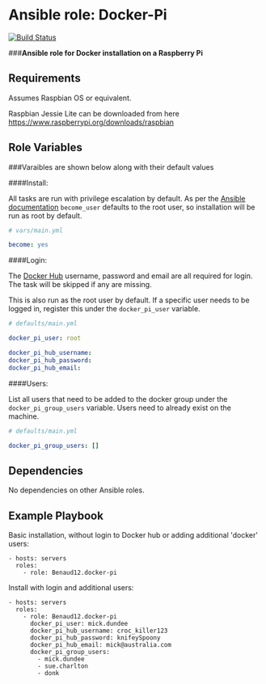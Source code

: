 Ansible role: Docker-Pi
=========

[![Build Status](https://travis-ci.org/Benaud12/docker-pi.svg?branch=master)](https://travis-ci.org/Benaud12/docker-pi)

###**Ansible role for Docker installation on a Raspberry Pi**

Requirements
------------

Assumes Raspbian OS or equivalent.

Raspbian Jessie Lite can be downloaded from here <https://www.raspberrypi.org/downloads/raspbian>

Role Variables
--------------

###Varaibles are shown below along with their default values

####Install:

All tasks are run with privilege escalation by default. As per the [Ansible documentation](http://docs.ansible.com/ansible/become.html) `become_user` defaults to the root user, so installation will be run as root by default.

```yml
# vars/main.yml

become: yes
```

####Login:

The [Docker Hub](https://hub.docker.com/) username, password and email are all required for login. The task will be skipped if any are missing.

This is also run as the root user by default. If a specific user needs to be logged in, register this under the `docker_pi_user` variable.

```yml
# defaults/main.yml

docker_pi_user: root

docker_pi_hub_username:
docker_pi_hub_password:
docker_pi_hub_email:
```

####Users:

List all users that need to be added to the docker group under the `docker_pi_group_users` variable. Users need to already exist on the machine.

```yml
# defaults/main.yml

docker_pi_group_users: []
```

Dependencies
------------

No dependencies on other Ansible roles.

Example Playbook
----------------

Basic installation, without login to Docker hub or adding additional 'docker' users:

    - hosts: servers
      roles:
        - role: Benaud12.docker-pi

Install with login and additional users:

    - hosts: servers
      roles:
        - role: Benaud12.docker-pi
          docker_pi_user: mick.dundee
          docker_pi_hub_username: croc_killer123
          docker_pi_hub_password: knifeySpoony
          docker_pi_hub_email: mick@australia.com
          docker_pi_group_users:
            - mick.dundee
            - sue.charlton
            - donk